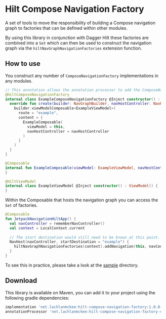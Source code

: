 # Hilt Compose Navigation Factory

A set of tools to move the responsibility of building a Compose navigation graph to factories that can be defined within other modules.

By using this library in conjunction with Dagger Hilt these factories are combined into a `Set` which can then be used to construct the navigation graph via the `hiltNavGraphNavigationFactories` extension function.

## How to use

You construct any number of `ComposeNavigationFactory` implementations in any modules.

```kotlin
// This annotation allows the annotation processor to add the ComposeNavigationFactory implementation to the dagger graph.
@HiltComposeNavigationFactory
internal class ExampleComposeNavigationFactory @Inject constructor() : ComposeNavigationFactory {
  override fun create(builder: NavGraphBuilder, navHostController: NavHostController) {
    builder.viewModelComposable<ExampleViewModel>(
      route = "example",
      content = {
        ExampleComposable(
          viewModel = this,
          navHostController = navHostController
        )
      }
    )
  }
}

@Composable
internal fun ExampleComposable(viewModel: ExampleViewModel, navHostController: NavHostController) {
}

@HiltViewModel
internal class ExampleViewModel @Inject constructor() : ViewModel() {
}
```

Within the Composable that hosts the navigation graph you can access the `Set` of factories.

```kotlin
@Composable
fun JetpackNavigationHiltApp() {
  val navController = rememberNavController()
  val context = LocalContext.current
  
  // The start destination would still need to be known at this point.
  NavHost(navController, startDestination = "example") {
    hiltNavGraphNavigationFactories(context).addNavigation(this, navController)
  }
}
```

To see this in practice, please take a look at the [sample](sample) directory.

## Download
This library is available on Maven, you can add it to your project using the following gradle dependencies:

```gradle
implementation 'net.lachlanmckee:hilt-compose-navigation-factory:1.0.0-alpha05'
annotationProcessor 'net.lachlanmckee:hilt-compose-navigation-factory-compiler:1.0.0-alpha05'
```
